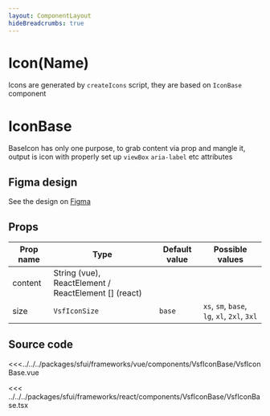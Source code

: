 ```yaml
---
layout: ComponentLayout
hideBreadcrumbs: true
---
```

# Icon(Name)

Icons are generated by `createIcons` script, they are based on `IconBase` component

# IconBase

BaseIcon has only one purpose, to grab content via prop and mangle it, output is icon with properly set up `viewBox` `aria-label` etc attributes

## Figma design

See the design on [Figma](https://www.figma.com/file/Cx2jw34waZltkapwq7j7aT/SFUI-2-%7C-Design-Kit-(early-alpha)?node-id=11332%3A16144&t=EJQpZUE03rflQQv1-1)


## Props

| Prop name             | Type                                   | Default value | Possible values |
|-----------------------|----------------------------------------|---------------|-----------------|
| content               | String (vue), ReactElement / ReactElement [] (react)|  |                 |
| size                  | `VsfIconSize`                          | `base`        | `xs`, `sm`, `base`, `lg`, `xl`, `2xl`, `3xl` |


## Source code

<!-- vue -->
<<<../../../packages/sfui/frameworks/vue/components/VsfIconBase/VsfIconBase.vue
<!-- end vue -->

<!-- react -->
<<< ../../../packages/sfui/frameworks/react/components/VsfIconBase/VsfIconBase.tsx
<!-- end react -->

